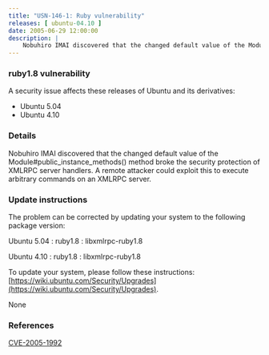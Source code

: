 ```yaml
---
title: "USN-146-1: Ruby vulnerability"
releases: [ ubuntu-04.10 ]
date: 2005-06-29 12:00:00
description: |
    Nobuhiro IMAI discovered that the changed default value of the Module#public_instance_methods() method broke the security protection of XMLRPC server handlers. A remote attacker could exploit this to execute arbitrary commands on an XMLRPC server.
--- 
```

 
### ruby1.8 vulnerability

A security issue affects these releases of Ubuntu and its derivatives:

* Ubuntu 5.04
* Ubuntu 4.10

### Details

Nobuhiro IMAI discovered that the changed default value of the Module#public_instance_methods() method broke the security protection of XMLRPC server handlers. A remote attacker could exploit this to execute arbitrary commands on an XMLRPC server.

### Update instructions

The problem can be corrected by updating your system to the following package version:

Ubuntu 5.04
 : ruby1.8 
 : libxmlrpc-ruby1.8 

Ubuntu 4.10
 : ruby1.8 
 : libxmlrpc-ruby1.8 

To update your system, please follow these instructions: [https://wiki.ubuntu.com/Security/Upgrades](https://wiki.ubuntu.com/Security/Upgrades).

None

### References

 [CVE-2005-1992](http://people.ubuntu.com/~ubuntu-security/cve/CVE-2005-1992)
 

